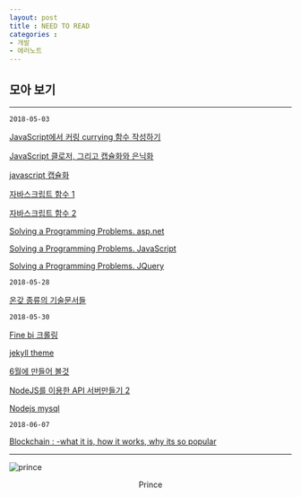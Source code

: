 ```yaml
---
layout: post
title : NEED TO READ
categories :
- 개발
- 에러노트
---
```



## 모아 보기



------

`2018-05-03`

[JavaScript에서 커링 currying 함수 작성하기](https://www.haruair.com/blog/2993)

[JavaScript 클로저, 그리고 캡슐화와 은닉화](http://meetup.toast.com/posts/90)

[javascript 캡슐화](http://tource.tistory.com/2)

[자바스크립트 함수 1](http://meetup.toast.com/posts/118)

[자바스크립트 함수 2](http://meetup.toast.com/posts/123)

[ Solving a Programming Problems. asp.net ](https://code.i-harness.com/ko/tagged/.net)

[ Solving a Programming Problems. JavaScript ](https://code.i-harness.com/ko/tagged/javascript)

[ Solving a Programming Problems. JQuery ](https://code.i-harness.com/ko/tagged/jquery)


`2018-05-28`

[ 온갖 종류의 기술문서들 ](https://www.joinc.co.kr/)


`2018-05-30`

[ Fine bi 크롤링 ]( https://zhuanlan.zhihu.com/p/37395436 )

[jekyll theme](http://meliodus.github.io/)

[6월에 만들어 볼것 ](https://www.slideshare.net/junseokjung1/vuejs-79080261)

[ NodeJS를 이용한 API 서버만들기 2 ](http://webframeworks.kr/tutorials/nodejs/api-server-by-nodejs-02/)

[ Nodejs mysql ](http://webframeworks.kr/tutorials/nodejs/api-server-by-nodejs-05/)


`2018-06-07`

[ Blockchain : -what it is, how it works, why its so popular](https://www.sitepoint.com/blockchain-what-it-is-how-it-works-why-its-so-popular/)



-----

![prince](https://image.bugsm.co.kr/artist/images/200/63/6312.jpg)
<center>Prince </center>
